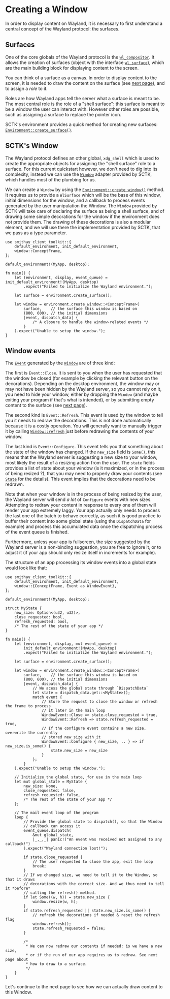 # Creating a Window

In order to display content on Wayland, it is necessary to first understand a central
concept of the Wayland protocol: the surfaces.

## Surfaces

One of the core globals of the Wayland protocol is the [`wl_compositor`]. It allows the creation
of surfaces (object with the interface [`wl_surface`]), which are the main building block for
displaying content to the screen.

You can think of a surface as a canvas. In order to display content to the screen, it is needed
to draw the content on the surface (see [next page](./drawing.md)), and to assign a *role* to it.

Roles are how Wayland apps tell the server what a surface is meant to be. The most central role is
the role of a "shell surface": this surface is meant to be a window the user can interact with.
However other roles are possible, such as assigning a surface to replace the pointer icon.

SCTK's environment provides a quick method for creating new surfaces: [`Environment::create_surface()`].

## SCTK's Window

The Wayland protocol defines an other global, `xdg_shell` which is used to create the appropriate objects
for assigning the "shell surface" role to a surface. For this current quickstart however, we don't need
to dig into its complexity, instead we can use the [`Window`] adapter provided by SCTK, which handles most
of the plumbing for us.

We can create a `Window` by using the [`Environment::create_window()`] method. It requires us to provide
a `WlSurface` which will be the base of this window, initial dimensions for the window, and a callback
to process events generated by the user manipulation the Window. The `Window` provided by SCTK will take
care of declaring the surface as being a shell surface, and of drawing some simple decorations for the
window if the environment does not provide them. The drawing of these decorations is also a modular element,
and we will use there the implementation provided by SCTK, that we pass as a type parameter.

```rust,no_run
use smithay_client_toolkit::{
    default_environment, init_default_environment,
    window::ConceptFrame,
};

default_environment!(MyApp, desktop);

fn main() {
    let (environment, display, event_queue) = init_default_environment!(MyApp, desktop)
        .expect("Failed to initialize the Wayland environment.");
    
    let surface = environment.create_surface();

    let window = environment.create_window::<ConceptFrame>(
        surface,    // the surface this window is based on
        (800, 600), // the initial dimensions
        |event, dispatch_data| {
            /* A closure to handle the window-related events */
        }
    ).expect("Unable to setup the window.");
}
```

## Window events

The [`Event`] generated by the [`Window`] are of three kind:

The first is `Event::Close`. It is sent to you when the user has requested that the window be closed
(for example by clicking the relevant button on the decorations). Depending on the desktop environment,
the window may or may not have been hidden by the Wayland server, so you cannot rely on it, you need to
hide your window, either by dropping the `Window` (and maybe exiting your program if that's what is intended),
or by submitting empty content to the surface (see [next page](./drawing.md)).

The second kind is `Event::Refresh`. This event is used by the window to tell you it needs to redraw
the decorations. This is not done automatically because it is a costly operation. You will generally
want to manually trigger it by calling [`Window::refresh`] just before redrawing the contents of your
window.

The last kind is `Event::Configure`. This event tells you that something about the state of the
window has changed. If the `new_size` field is `Some()`, this means that the Wayland server is
suggesting a new size to your window, most likely the result of a resizing action from the user.
The `state` fields provides a list of state about your window (is it maximized, or in the process
of being resized ?), that you may need to properly draw your contents (see [`State`] for the details).
This event implies that the decorations need to be redrawn.

Note that when your window is in the process of being resized by the user, the Wayland server will
send *a lot* of `Configure` events with new sizes. Attempting to redraw your content in response to
every one of them will render your app extremely laggy. Your app actually only needs to process the last
one of the batch to behave correctly, as such it is good practice to buffer their content into some
global state (using the `DispatchData` for example) and process this accumulated data once the dispatching
process of the event queue is finished.

Furthermore, unless your app is fullscreen, the size suggested by the Wayland server is a non-binding
suggestion, you are free to ignore it, or to adjust it (if your app should only resize itself in increments
for example).

The structure of an app processing its window events into a global state would look like that:

```rust,no_run
use smithay_client_toolkit::{
    default_environment, init_default_environment,
    window::{ConceptFrame, Event as WindowEvent},
};

default_environment!(MyApp, desktop);

struct MyState {
    new_size: Option<(u32, u32)>,
    close_requested: bool,
    refresh_requested: bool,
    /* The rest of the state of your app */
}

fn main() {
    let (environment, display, mut event_queue) =
        init_default_environment!(MyApp, desktop)
        .expect("Failed to initialize the Wayland environment.");
    
    let surface = environment.create_surface();

    let window = environment.create_window::<ConceptFrame>(
        surface,    // the surface this window is based on
        (800, 600), // the initial dimensions
        |event, dispatch_data| {
            // We acess the global state through `DispatchData`
            let state = dispatch_data.get::<MyState>();
            match event {
                // Store the request to close the window or refresh the frame to process
                // it later in the main loop
                WindowEvent::Close => state.close_requested = true,
                WindowEvent::Refresh => state.refresh_requested = true,
                // If the configure event contains a new size, overwrite the currently
                // stored new_size with it
                WindowEvent::Configure { new_size, .. } => if new_size.is_some() {
                    state.new_size = new_size
                }
            };
        }
    ).expect("Unable to setup the window.");

    // Initialize the global state, for use in the main loop
    let mut global_state = MyState {
        new_size: None,
        close_requested: false,
        refresh_requested: false,
        /* The rest of the state of your app */
    };

    // The mail event loop of the program
    loop {
        // Provide the global state to dispatch(), so that the Window
        // callback can access it
        event_queue.dispatch(
            &mut global_state,
            |_,_,_| panic!("An event was received not assigned to any callback!")
        ).expect("Wayland connection lost!");

        if state.close_requested {
            // The user requested to close the app, exit the loop
            break;
        }
        // If we changed size, we need to tell it to the Window, so that it draws
        // decorations with the correct size. And we thus need to tell it *before*
        // calling the refresh() method.
        if let Some((w, h)) = state.new_size {
            window.resize(w, h);
        }
        if state.refresh_requested || state.new_size.is_some() {
            // refresh the decorations if needed & reset the refresh flag
            window.refresh();
            state.refresh_requested = false;
        }

        /*
         * We can now redraw our contents if needed: is we have a new size,
         * or if the run of our app requires us to redraw. See next page about
         * how to draw to a surface.
         */
    }
}
```

Let's continue to the next page to see how we can actually draw content to this Window.

[`wl_compositor`]: https://docs.rs/wayland-client/*/wayland_client/protocol/wl_compositor/index.html
[`wl_surface`]: https://docs.rs/wayland-client/*/wayland_client/protocol/wl_surface/index.html
[`Environment::create_surface()`]: https://docs.rs/smithay-client-toolkit/0.10.0/smithay_client_toolkit/environment/struct.Environment.html#method.create_surface
[`Window`]: https://docs.rs/smithay-client-toolkit/0.10.0/smithay_client_toolkit/window/struct.Window.html
[`Environment::create_window()`]: https://docs.rs/smithay-client-toolkit/0.10.0/smithay_client_toolkit/environment/struct.Environment.html#method.create_window
[`Event`]: https://docs.rs/smithay-client-toolkit/0.10.0/smithay_client_toolkit/window/enum.Event.html
[`Window::refresh`]: https://docs.rs/smithay-client-toolkit/0.10.0/smithay_client_toolkit/window/struct.Window.html#method.refresh
[`State`]: https://docs.rs/smithay-client-toolkit/0.10.0/smithay_client_toolkit/window/enum.State.html